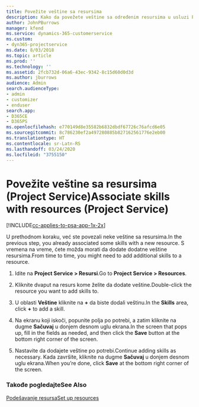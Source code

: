```yaml
---
title: Povežite veštine sa resursima
description: Kako da povežete veštine sa određenim resursima u usluzi Project Service
author: JohnPBurrows
manager: kfend
ms.service: dynamics-365-customerservice
ms.custom:
- dyn365-projectservice
ms.date: 8/03/2018
ms.topic: article
ms.prod: ''
ms.technology: ''
ms.assetid: 2fcb732d-06a6-43ec-9342-8c15d60d0d3d
ms.author: jburrows
audience: Admin
search.audienceType:
- admin
- customizer
- enduser
search.app:
- D365CE
- D365PS
ms.openlocfilehash: e770149d8e35582b6832dbdf67726c76afcd6e05
ms.sourcegitcommit: 8c786230ef2a497280885b827162561776e2eb00
ms.translationtype: HT
ms.contentlocale: sr-Latn-RS
ms.lasthandoff: 03/24/2020
ms.locfileid: "3755150"
---
```

# <a name="associate-skills-with-resources-project-service"></a><span data-ttu-id="1b8ce-103">Povežite veštine sa resursima (Project Service)</span><span class="sxs-lookup"><span data-stu-id="1b8ce-103">Associate skills with resources (Project Service)</span></span>

[!INCLUDE[cc-applies-to-psa-app-1x-2x](../includes/cc-applies-to-psa-app-1x-2x.md)]

<span data-ttu-id="1b8ce-104">U prethodnom koraku, već ste povezali neke veštine sa resursima.</span><span class="sxs-lookup"><span data-stu-id="1b8ce-104">In the previous step, you already associated some skills with  a new resource.</span></span> <span data-ttu-id="1b8ce-105">S vremena na vreme, ćete možda morati da dodate dodatne veštine resursima.</span><span class="sxs-lookup"><span data-stu-id="1b8ce-105">From time to time, you might need to add additional skills to a resource.</span></span>  
  
1.  <span data-ttu-id="1b8ce-106">Idite na **Project Service > Resursi**.</span><span class="sxs-lookup"><span data-stu-id="1b8ce-106">Go to **Project Service > Resources**.</span></span>  
  
2.  <span data-ttu-id="1b8ce-107">Kliknite dvaput na resurs kome želite da dodate veštine.</span><span class="sxs-lookup"><span data-stu-id="1b8ce-107">Double-click the resource you want to add skills to.</span></span>  
  
3.  <span data-ttu-id="1b8ce-108">U oblasti **Veštine** kliknite na **+** da biste dodali veštinu.</span><span class="sxs-lookup"><span data-stu-id="1b8ce-108">In the **Skills** area, click **+** to add a skill.</span></span>  
  
4.  <span data-ttu-id="1b8ce-109">Na ekranu koji iskoči, popunite polja po potrebi, a zatim kliknite na dugme **Sačuvaj** u donjem desnom uglu ekrana.</span><span class="sxs-lookup"><span data-stu-id="1b8ce-109">In the screen that pops up, fill in the fields as needed, and then click the **Save** button at the bottom right corner of the screen.</span></span>  
  
5.  <span data-ttu-id="1b8ce-110">Nastavite da dodajete veštine po potrebi.</span><span class="sxs-lookup"><span data-stu-id="1b8ce-110">Continue adding skills as necessary.</span></span> <span data-ttu-id="1b8ce-111">Kada završite, kliknite na dugme **Sačuvaj** u donjem desnom uglu ekrana.</span><span class="sxs-lookup"><span data-stu-id="1b8ce-111">When you’re done, click **Save** at the bottom right corner of the screen.</span></span>  
  
### <a name="see-also"></a><span data-ttu-id="1b8ce-112">Takođe pogledajte</span><span class="sxs-lookup"><span data-stu-id="1b8ce-112">See Also</span></span>  
 [<span data-ttu-id="1b8ce-113">Podešavanje resursa</span><span class="sxs-lookup"><span data-stu-id="1b8ce-113">Set up resources</span></span>](../project-service/set-up-resources.md)
